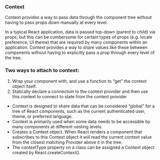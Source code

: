 ### Context
Context provides a way to pass data through the component tree without having to pass props down manually at every level.

In a typical React application, data is passed top-down (parent to child) via props, but this can be cumbersome for certain types of props (e.g. locale preference, UI theme) that are required by many components within an application. Context provides a way to share values like these between components without having to explicitly pass a prop through every level of the tree.

### Two ways to attach to context:
1. Wrap your component with, and use a function to “get” the context object itself.
2. Statically declare a connection to the context provider and then use this.context to connect to state from the context provider
- Context is designed to share data that can be considered “global” for a tree of React components, such as the current authenticated user, theme, or preferred language.
- Context is primarily used when some data needs to be accessible by many components at different nesting levels.
- Creates a Context object. When React renders a component that subscribes to this Context object it will read the current context value from the closest matching Provider above it in the tree.
- The contextType property on a class can be assigned a Context object created by React.createContext().